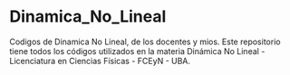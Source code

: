 # Dinamica_No_Lineal
Codigos de Dinamica No Lineal, de los docentes y mios.
Este repositorio tiene todos los códigos utilizados en la materia Dinámica No Lineal - Licenciatura en Ciencias Físicas - FCEyN - UBA.
